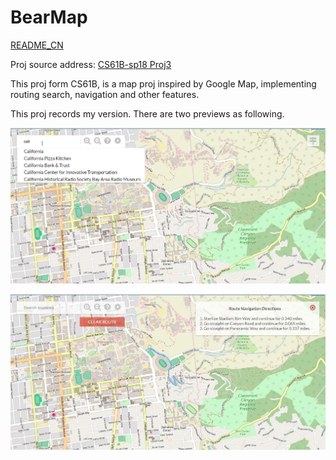 # BearMap

[README_CN](README.md)

Proj source address: [CS61B-sp18 Proj3](https://sp18.datastructur.es/materials/proj/proj3/proj3)

This proj form CS61B, is a map proj inspired by Google Map, implementing routing search, navigation and other features.

This proj records my version.
There are two previews as following.

![map_example](map_example.png)

![route_example](route_example.png)
